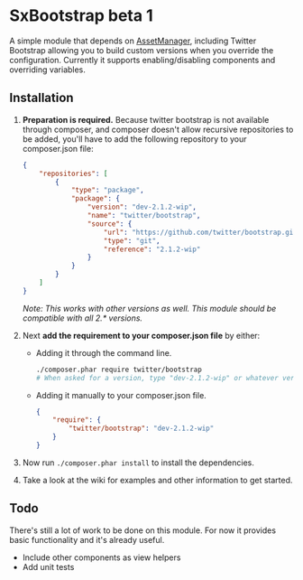 # SxBootstrap beta 1
A simple module that depends on [AssetManager](http://github.com/RWOverdijk/AssetManager),
including Twitter Bootstrap allowing you to build custom versions when you override the configuration.
Currently it supports enabling/disabling components and overriding variables.

## Installation

1. **Preparation is required.** Because twitter bootstrap is not available through composer, and composer doesn't allow recursive repositories to be added,
you'll have to add the following repository to your composer.json file:

    ```json
    {
        "repositories": [
            {
                "type": "package",
                "package": {
                    "version": "dev-2.1.2-wip",
                    "name": "twitter/bootstrap",
                    "source": {
                        "url": "https://github.com/twitter/bootstrap.git",
                        "type": "git",
                        "reference": "2.1.2-wip"
                    }
                }
            }
        ]
    }
    ```

    _Note: This works with other versions as well. This module should be compatible with all 2.* versions._

2. Next **add the requirement to your composer.json file** by either:
    * Adding it through the command line.

        ```bash
        ./composer.phar require twitter/bootstrap
        # When asked for a version, type "dev-2.1.2-wip" or whatever version you're using.
        ```
    * Adding it manually to your composer.json file.

        ```json
        {
            "require": {
                "twitter/bootstrap": "dev-2.1.2-wip"
            }
        }
        ```

3. Now run `./composer.phar install` to install the dependencies.

4. Take a look at the wiki for examples and other information to get started.

## Todo
There's still a lot of work to be done on this module.
For now it provides basic functionality and it's already useful.

* Include other components as view helpers
* Add unit tests
